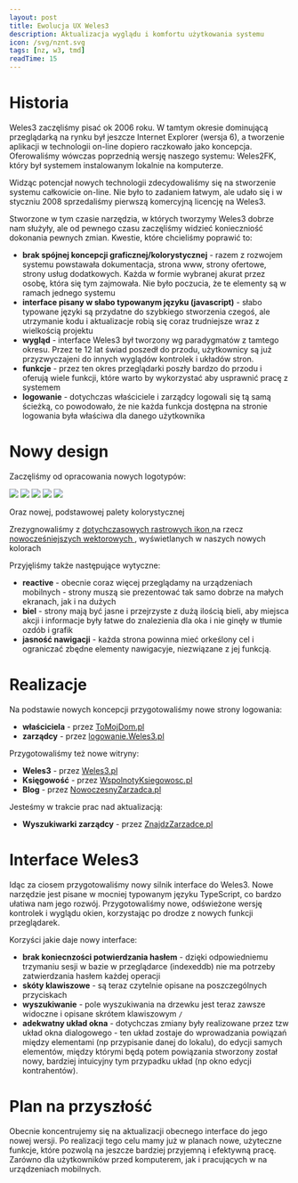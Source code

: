 ```yaml
---
layout: post
title: Ewolucja UX Weles3
description: Aktualizacja wyglądu i komfortu użytkowania systemu
icon: /svg/nznt.svg
tags: [nz, w3, tmd]
readTime: 15
---
```


# Historia 

Weles3 zaczęliśmy pisać ok 2006 roku. W tamtym okresie dominującą przeglądarką
na rynku był jeszcze Internet Explorer (wersja 6), a tworzenie aplikacji w
technologii on-line dopiero raczkowało jako koncepcja. Oferowaliśmy wówczas
poprzednią wersję naszego systemu: Weles2FK, który był systemem instalowanym lokalnie na komputerze.

Widząc potencjał nowych technologii zdecydowaliśmy się na stworzenie systemu całkowicie on-line.
Nie było to zadaniem łatwym, ale udało się i w styczniu 2008 sprzedaliśmy pierwszą komercyjną 
licencję na Weles3.

Stworzone w tym czasie narzędzia, w których tworzymy Weles3 dobrze nam służyły, ale od pewnego czasu
zaczęliśmy widzieć konieczniość dokonania pewnych zmian. Kwestie, które chcieliśmy poprawić to:
 - __brak spójnej koncepcji graficznej/kolorystycznej__ - razem z rozwojem systemu powstawała dokumentacja,
strona www, strony ofertowe, strony usług dodatkowych. Każda w formie wybranej akurat przez osobę, która się
tym zajmowała. Nie było poczucia, że te elementy są w ramach jednego systemu
 - __interface pisany w słabo typowanym języku (javascript)__ - słabo typowane języki są przydatne do szybkiego stworzenia
czegoś, ale utrzymanie kodu i aktualizacje robią się coraz trudniejsze wraz z wielkością projektu
 - __wygląd__ - interface Weles3 był tworzony wg paradygmatów z tamtego okresu. Przez te 12 lat świad poszedł do przodu, użytkownicy
są już przyzwyczajeni do innych wyglądów kontrolek i układów stron.
 - __funkcje__ - przez ten okres przeglądarki poszły bardzo do przodu i oferują wiele funkcji, które warto by wykorzystać
aby usprawnić pracę z systemem
 - __logowanie__ - dotychczas właściciele i zarządcy logowali się tą samą ścieżką, co powodowało, że nie każda funkcja dostępna
na stronie logowania była właściwa dla danego użytkownika

# Nowy design

Zaczęliśmy od opracowania nowych logotypów:
<div class="d-flex flex-row mb-2 flex-wrap">
    <img class="flex-grow-1 nz-logo-lg mb-2" src="{{ site.data.icons.w3u }}">
    <img class="flex-grow-1 nz-logo-lg mb-2" src="{{ site.data.icons.tmdu }}">
    <img class="flex-grow-1 nz-logo-lg mb-2" src="{{ site.data.icons.wku }}">
    <img class="flex-grow-1 nz-logo-lg mb-2" src="{{ site.data.icons.zzu }}">
    <img class="flex-grow-1 nz-logo-lg mb-2" src="{{ site.data.icons.nzu }}">
</div>

Oraz nowej, podstawowej palety kolorystycznej
<div class="d-flex flex-row mb-4">
    <div class="flex-grow-1 nz-logo-lg" style="background-color:var(--wls-base-dark)"></div>
    <div class="flex-grow-1 nz-logo-lg" style="background-color:var(--wls-base-light)"></div>
    <div class="flex-grow-1 nz-logo-lg" style="background-color:var(--wls-logo-dark)"></div>
    <div class="flex-grow-1 nz-logo-lg" style="background-color:var(--wls-logo-light)"></div>
    <div class="flex-grow-1 nz-logo-lg" style="background-color:var(--wls-gray-dark)"></div>
    <div class="flex-grow-1 nz-logo-lg" style="background-color:var(--wls-gray-light)"></div>
    <div class="flex-grow-1 nz-logo-lg" style="background-color:var(--wls-hint)"></div>
</div>

Zrezygnowaliśmy z [dotychczasowych rastrowych ikon <i class="fad fa-external-link"></i>](http://www.famfamfam.com/lab/icons/)
na rzecz [nowocześniejszych wektorowych <i class="fad fa-external-link"></i>](https://fontawesome.com/), wyświetlanych
w naszych nowych kolorach

<div class="d-flex flex-row mb-4">
    <i class="fad fa-laugh nz-logo-lg flex-grow-1"></i>
    <i class="fad fa-thumbs-up nz-logo-lg flex-grow-1"></i>
</div>

Przyjęliśmy także następujące wytyczne:
- __reactive__ - obecnie coraz więcej przeglądamy na urządzeniach mobilnych - strony muszą sie prezentować
tak samo dobrze na małych ekranach, jak i na dużych
- __biel__ - strony mają być jasne i przejrzyste z dużą ilością bieli, aby miejsca akcji i informacje były
łatwe do znalezienia dla oka i nie ginęły w tłumie ozdób i grafik
- __jasność nawigacji__ - każda strona powinna mieć orkeślony cel i ograniczać zbędne elementy nawigacyje, niezwiązane
z jej funkcją.

# Realizacje

Na podstawie nowych koncepcji przygotowaliśmy nowe strony logowania:
 - __właściciela__ - przez [ToMojDom.pl <i class="fad fa-external-link"></i>](https://tomojdom.pl)
 - __zarządcy__ - przez [logowanie.Weles3.pl <i class="fad fa-external-link"></i>](https://Weles3.pl/logowanie/)

Przygotowaliśmy też nowe witryny:
 - __Weles3__ - przez [Weles3.pl <i class="fad fa-external-link"></i>](https://Weles3.pl)
 - __Księgowość__ - przez [WspolnotyKsiegowosc.pl <i class="fad fa-external-link"></i>](https://WspolnotyKsiegowosc.pl)
 - __Blog__ - przez [NowoczesnyZarzadca.pl <i class="fad fa-external-link"></i>](https://NowoczesnyZarzadca.pl)

Jesteśmy w trakcie prac nad aktualizacją:
 - __Wyszukiwarki zarządcy__ - przez [ZnajdzZarzadce.pl <i class="fad fa-external-link"></i>](https://ZnajdzZarzadce.pl)

# Interface Weles3

Idąc za ciosem przygotowaliśmy nowy silnik interface do Weles3. Nowe narzędzie jest pisane w mocniej typowanym języku TypeScript,
co bardzo ułatiwa nam jego rozwój. Przygotowaliśmy nowe, odświeżone wersję kontrolek i wyglądu okien, korzystając po drodze z nowych funkcji przeglądarek.

Korzyści jakie daje nowy interface:
- __brak koniecnzości potwierdzania hasłem__ - dzięki odpowiedniemu trzymaniu sesji w bazie w przeglądarce (indexeddb) nie ma potrzeby zatwierdzania hasłem każdej operacji
- __skóty klawiszowe__ - są teraz czytelnie opisane na poszczególnych przyciskach
- __wyszukiwanie__ - pole wyszukiwania na drzewku jest teraz zawsze widoczne i opisane skrótem klawiszowym ```/```
- __adekwatny układ okna__ - dotychczas zmiany były realizowane przez tzw układ okna dialogowego - ten układ zostaje do wprowadzania powiązań między elementami (np
przypisanie danej do lokalu), do edycji samych elementów, między którymi będą potem powiązania stworzony został nowy, bardziej intuicyjny tym przypadku układ (np
okno edycji kontrahentów).

# Plan na przyszłość

Obecnie koncentrujemy się na aktualizacji obecnego interface do jego nowej wersji. Po realizacji tego celu mamy już w planach nowe, użyteczne funkcje, które
pozwolą na jeszcze bardziej przyjemną i efektywną pracę. Zarówno dla użytkowników przed komputerem, jak i pracujących w na urządzeniach mobilnych.
